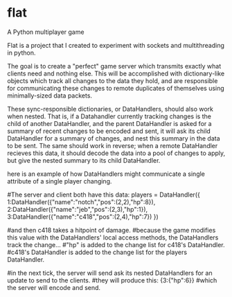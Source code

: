 # flat
A Python multiplayer game

Flat is a project that I created to experiment with sockets and multithreading in python.

The goal is to create a "perfect" game server which transmits exactly what clients need and nothing else. This will be accomplished with dictionary-like objects which track all changes to the data they hold, and are responsible for communicating these changes to remote duplicates of themselves using minimally-sized data packets.

These sync-responsible dictionaries, or DataHandlers, should also work when nested. That is, if a Datahandler currently tracking changes is the child of another DataHandler, and the parent DataHandler is asked for a summary of recent changes to be encoded and sent, it will ask its child DataHandler for a summary of changes, and nest this summary in the data to be sent.
The same should work in reverse; when a remote DataHandler recieves this data, it should decode the data into a pool of changes to apply, but give the nested summary to its child DataHandler.



here is an example of how DataHandlers might communicate a single attribute of a single player changing.

#The server and client both have this data:
players = DataHandler({
  1:DataHandler({"name":"notch","pos":(2,2),"hp":8}),
  2:DataHandler({"name":"jeb","pos":(2,3),"hp":1}),
  3:DataHandler({"name":"c418","pos":(2,4),"hp":7})
})

#and then c418 takes a hitpoint of damage.
#because the game modifies this value with the DataHandlers' local access methods, the DataHandlers track the change...
#"hp" is added to the change list for c418's DataHandler.
#c418's DataHandler is added to the change list for the players DataHandler.

#in the next tick, the server will send ask its nested DataHandlers for an update to send to the clients.
#they will produce this:
{3:{"hp":6}}
#which the server will encode and send.

